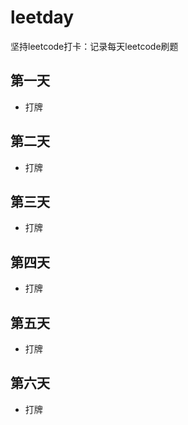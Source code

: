 # leetday
坚持leetcode打卡：记录每天leetcode刷题



## 第一天

- 打牌



## 第二天

- 打牌



## 第三天

- 打牌

  

## 第四天

- 打牌



## 第五天

- 打牌



## 第六天

- 打牌